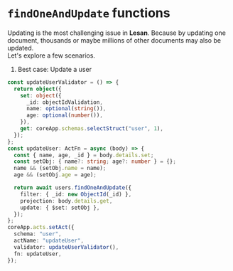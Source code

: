 # `findOneAndUpdate` functions
Updating is the most challenging issue in **Lesan**. Because by updating one document, thousands or maybe millions of other documents may also be updated.  
Let's explore a few scenarios.  
1. Best case: Update a user
```ts
const updateUserValidator = () => {
  return object({
    set: object({
      _id: objectIdValidation,
      name: optional(string()),
      age: optional(number()),
    }),
    get: coreApp.schemas.selectStruct("user", 1),
  });
};
const updateUser: ActFn = async (body) => {
  const { name, age, _id } = body.details.set;
  const setObj: { name?: string; age?: number } = {};
  name && (setObj.name = name);
  age && (setObj.age = age);

  return await users.findOneAndUpdate({
    filter: { _id: new ObjectId(_id) },
    projection: body.details.get,
    update: { $set: setObj },
  });
};
coreApp.acts.setAct({
  schema: "user",
  actName: "updateUser",
  validator: updateUserValidator(),
  fn: updateUser,
});
```
